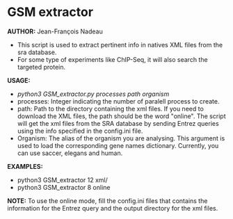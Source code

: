 # GSM extractor<br>
**AUTHOR:** Jean-François Nadeau<br>
  * This script is used to extract pertinent info in natives XML files from the sra database.<br>
  * For some  type of experiments like ChIP-Seq, it will also search the targeted protein.<br>

**USAGE:**<br>
  * *python3 GSM_extractor.py processes path organism*<br>
  * processes: Integer indicating the number of paralell process to create.<br>
  * path: Path to the directory containing the xml files. If you need to download the XML files, the path should be the word "online". The script will get the xml files from the SRA database by sending Entrez queries using the info specified in the config.ini file.<br>
  * Organism: The alias of the organism you are analysing. This argument is used to load the corresponding gene names dictionary. Currently, you can use saccer, elegans and human.

**EXAMPLES:**<br>
  * python3 GSM_extractor 12 xml/<br>
  * python3 GSM_extractor 8 online<br>

**NOTE:** To use the online mode, fill the config.ini files that contains the information for the Entrez query and the output directory for the xml files.<br>
